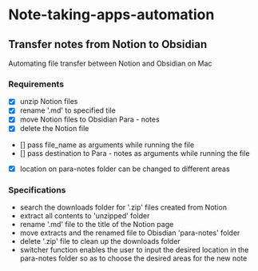 # Note-taking-apps-automation


## Transfer notes from Notion to Obsidian
Automating file transfer between Notion and Obsidian on Mac

### Requirements

- [x] unzip Notion files
- [x] rename '.md' to specified tile
- [x] move Notion files to Obsidian Para - notes
- [x] delete the Notion file
- [] pass file_name as arguments while running the file
- [] pass destination to Para - notes as arguments while running the file
- [x] location on para-notes folder can be changed to different areas


### Specifications

- search the downloads folder for '.zip' files created from Notion
- extract all contents to 'unzipped' folder
- rename '.md' file to the title of the Notion page
- move extracts and the renamed file to Obisdian 'para-notes' folder
- delete '.zip' file to clean up the downloads folder
- switcher function enables the user to input the desired location in the para-notes folder so as to choose the desired areas for the new note
